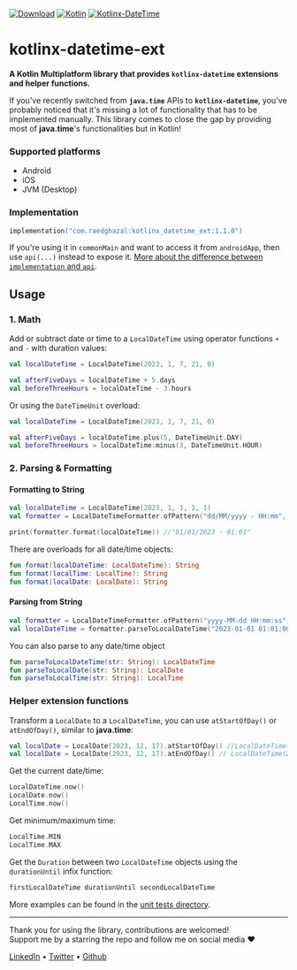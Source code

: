 [![Download](https://img.shields.io/maven-central/v/com.raedghazal/kotlinx_datetime_ext)](https://repo1.maven.org/maven2/com/raedghazal/kotlinx_datetime_ext)
[![Kotlin](https://img.shields.io/badge/kotlin-1.9.21-blue.svg?logo=kotlin)](http://kotlinlang.org)
[![Kotlinx-DateTime](https://img.shields.io/badge/kotlinx--datetime-0.5.0-blue)](https://github.com/Kotlin/kotlinx-datetime)
# kotlinx-datetime-ext
**A Kotlin Multiplatform library that provides `kotlinx-datetime` extensions and helper functions.**

If you've recently switched from **`java.time`** APIs to **`kotlinx-datetime`**, you've probably noticed that it's missing a lot of functionality that has to be implemented manually. This library comes to close the gap by providing most of **java.time**'s functionalities but in Kotlin!


### Supported platforms
- Android
- iOS
- JVM (Desktop)


### Implementation
```kt
implementation("com.raedghazal:kotlinx_datetime_ext:1.1.0")
```
If you're using it in `commonMain` and want to access it from `androidApp`, then use `api(...)` instead to expose it. [More about the difference between `implementation` and `api`](https://stackoverflow.com/a/44419574/10834775).



## Usage


### 1. Math
Add or subtract date or time to a `LocalDateTime`
using operator functions `+` and `-` with duration values:
```kt
val localDateTime = LocalDateTime(2023, 1, 7, 21, 0)

val afterFiveDays = localDateTime + 5.days
val beforeThreeHours = localDateTime - 3.hours
```

Or using the `DateTimeUnit` overload:
```kt
val localDateTime = LocalDateTime(2023, 1, 7, 21, 0)

val afterFiveDays = localDateTime.plus(5, DateTimeUnit.DAY)
val beforeThreeHours = localDateTime.minus(3, DateTimeUnit.HOUR)
```

### 2. Parsing & Formatting
#### Formatting to String

```kt
val localDateTime = LocalDateTime(2023, 1, 1, 1, 1)
val formatter = LocalDateTimeFormatter.ofPattern("dd/MM/yyyy - HH:mm", Locale.en())

print(formatter.format(localDateTime)) //"01/01/2023 - 01:01"
```
There are overloads for all date/time objects:
```kt
fun format(localDateTime: LocalDateTime): String
fun format(localTime: LocalTime): String
fun format(localDate: LocalDate): String
```

#### Parsing from String
```kt
val formatter = LocalDateTimeFormatter.ofPattern("yyyy-MM-dd HH:mm:ss", Locale.en())
val localDateTime = formatter.parseToLocalDateTime("2023-01-01 01:01:00") // LocalDateTime(2023, 1, 1, 1, 1)
```
You can also parse to any date/time object
```kt
fun parseToLocalDateTime(str: String): LocalDateTime
fun parseToLocalDate(str: String): LocalDate
fun parseToLocalTime(str: String): LocalTime
```

### Helper extension functions

Transform a `LocalDate` to a `LocalDateTime`, you can use `atStartOfDay()` or `atEndOfDay()`, similar to **java.time**:
```kt
val localDate = LocalDate(2023, 12, 17).atStartOfDay() //LocalDateTime(2023, 12, 17, 0, 0)
val localDate = LocalDate(2023, 12, 17).atEndOfDay() // LocalDateTime(2023, 12, 17, 23, 59, 59, 999999999)
```

Get the current date/time:
```kt
LocalDateTime.now()
LocalDate.now()
LocalTime.now()
```

Get minimum/maximum time:
```kt
LocalTime.MIN
LocalTime.MAX
```

Get the `Duration` between two `LocalDateTime` objects using the `durationUntil` infix function:
```kt
firstLocalDateTime durationUntil secondLocalDateTime
```

More examples can be found in the [unit tests directory](https://github.com/RaedGhazal/kotlinx-datetime-ext/tree/main/shared/src/commonTest/kotlin/com/raedghazal/kotlinx_datetime_ext).

---
Thank you for using the library, contributions are welcomed!  
Support me by a starring the repo and follow me on social media ❤️

[LinkedIn](https://www.linkedin.com/in/raed-o-ghazal/) • [Twitter](https://twitter.com/RaedOGhazal) • [Github](https://github.com/RaedGhazal)
